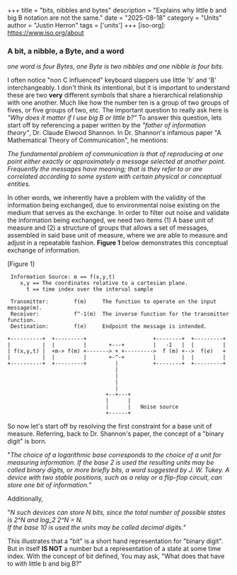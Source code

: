 +++
title = "bits, nibbles and bytes"
description = "Explains why little b and big B notation are not the same."
date = "2025-08-18"
category = "Units"
author = "Justin Herron"
tags = ['units']
+++
[iso-org]: https://www.iso.org/about

### A bit, a nibble, a Byte, and a word

_one word is four Bytes, one Byte is two nibbles and one nibble is four bits._

I often notice "non C influenced" keyboard slappers use little 'b' and 'B' interchangeably. I don't think its intentional, but it is important to understand these are two __very__ different symbols that share a hierarchical relationship with one another. Much like how the number ten is a group of two groups of fives, or five groups of two, etc. The important question to really ask here is _"Why does it matter if I use big B or little b?"_ To answer this question, lets start off by referencing a paper written by the _"father of information theory"_, Dr. Claude Elwood Shannon. In Dr. Shannon's infamous paper "A Mathematical Theory of Communication", he mentions:

_The fundamental problem of communication is that of reproducing at one point either exactly or approximately a message selected at another point. Frequently the messages have meaning; that is they refer to or are correlated according to some system with certain physical or conceptual entities._

In other words, we inherently have a problem with the validity of the information being exchanged, due to environmental noise existing on the medium that serves as the exchange. In order to filter out noise and validate the information being exchanged, we need two items (1) A base unit of measure and (2) a structure of groups that allows a set of messages, assembled in said base unit of measure, where we are able to measure and adjust in a repeatable fashion. 
__Figure 1__ below demonstrates this conceptual exchange of information. 

[Figure 1]
~~~
 Information Source: m == f(x,y,t)  
    x,y == The coordinates relative to a cartesian plane.
      t == time index over the interval sample

 Transmitter:        f(m)     The function to operate on the input message(m).  
 Receiver:           f^-1(m)  The inverse function for the transmitter function.  
 Destination:        f(e)     Endpoint the message is intended.  

+----------+  +---------+                     +--------+  +---------+   
|          |  |         |       +---+         |   -1   |  |         |   
| f(x,y,t) |  +m-> f(m) +-------> + +--------->  f (m) +-->  f(e)   +   
|          |  |         |       +-^-+         |        |  |         |   
+----------+  +---------+         |           +--------+  +---------+   
                                  |                                    
                                  |                                    
                                  |
                                  |                                
                               +--+---+                                
                               |      |
                               |      |   Noise source
                               +------+                                
~~~ 

So now let's start off by resolving the first constraint for a base unit of measure. Referring, back to Dr. Shannon's paper, the concept of a "binary digit" is born.

"_The choice of a logarithmic base corresponds to the choice of a unit for measuring information. If the base 2 is used the resulting units may be called binary digits, or more briefly bits, a word suggested by J. W. Tukey. A device with two stable positions, such as a relay or a flip-flop circuit, can store one bit of information._"

Additionally,

"_N such devices can store N bits, since the total number of possible states is 2^N and log_2 2^N = N.   
 If the base 10 is used the units may be called decimal digits._"

This illustrates that a "bit" is a short hand representation for "binary digit". But in itself __IS NOT__ a number but a representation of a state at some time index. With the concept of bit defined, You may ask, "What does that have to with little b and big B?" 
